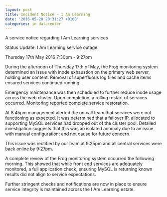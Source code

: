 ```yaml
---
layout: post
title: Incident Notice - I Am Learning
date: '2016-05-20 20:31:27 +0100'
categories: in datacenter
---
```


A service notice regarding I Am Learning services

Status Update: I Am Learning service outage

Thursday 17th May 2016 7:30pm - 9:27pm

During the afternoon of Thursday 17th of May, the Frog monitoring system determined an issue with inode exhaustion on the primary web server, holding user content. Removal of superfluous log files and cache items ensured services continued running.

Emergency maintenance was then scheduled to further reduce inode usage across the web cluster. Upon completion, a rolling restart of services occurred. Monitoring reported complete service restoration.

At 8.45pm management alerted the on call team that services were not functioning as expected. It was determined that a failover IP, allocated to supporting MySQL services had dropped out of the cluster pool. Detailed investigation suggests that this was an isolated anomaly due to an issue with manual configuration; and not cause for future concern.

This issue was rectified by our team at 9:25pm and all central services were back online by 9:27pm.

A complete review of the Frog monitoring system occurred the following morning. This showed that while front end services are adequately monitored, a full application check, ensuring MySQL is returning known results did not align to service expectations.

Further stringent checks and notifications are now in place to ensure service integrity is maintained across the I Am Learning estate.
